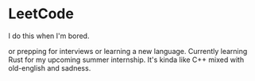 # LeetCode
I do this when I'm bored.

or prepping for interviews or learning a new language. Currently learning Rust for my upcoming summer internship. It's kinda like C++ mixed with old-english and sadness.
